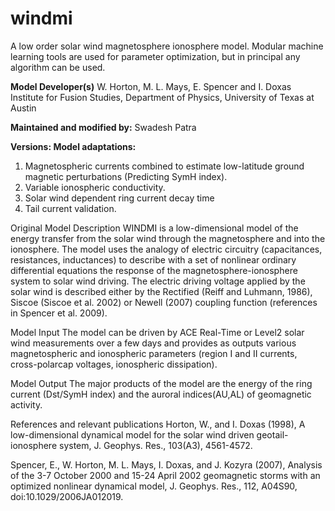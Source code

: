 # windmi
A low order solar wind magnetosphere ionosphere model. Modular machine learning tools are used for parameter optimization, but in principal any algorithm can be used.

**Model Developer(s)**
W. Horton, M. L. Mays, E. Spencer and I. Doxas
Institute for Fusion Studies, Department of Physics, University of Texas at Austin

**Maintained and modified by:**
Swadesh Patra

**Versions: Model adaptations:**
1. Magnetospheric currents combined to estimate low-latitude ground magnetic perturbations (Predicting SymH index).
2. Variable ionospheric conductivity.
3. Solar wind dependent ring current decay time
4. Tail current validation. 



Original Model Description
WINDMI is a low-dimensional model of the energy transfer from the solar wind through the magnetosphere and into the ionosphere. The model uses the analogy of electric circuitry (capacitances, resistances, inductances) to describe with a set of nonlinear ordinary differential equations the response of the magnetosphere-ionosphere system to solar wind driving. The electric driving voltage applied by the solar wind is described either by the Rectified (Reiff and Luhmann, 1986), Siscoe (Siscoe et al. 2002) or Newell (2007) coupling function (references in Spencer et al. 2009).

Model Input
The model can be driven by ACE Real-Time or Level2 solar wind measurements over a few days and provides as outputs various magnetospheric and ionospheric parameters (region I and II currents, cross-polarcap voltages, ionospheric dissipation).

Model Output
The major products of the model are the energy of the ring current (Dst/SymH index) and the auroral indices(AU,AL) of geomagnetic activity.

References and relevant publications
Horton, W., and I. Doxas (1998), A low-dimensional dynamical model for the  solar wind  driven geotail-ionosphere  system, J.  Geophys. Res., 103(A3), 4561-4572.

Spencer, E.,  W. Horton, M. L.  Mays, I. Doxas, and  J. Kozyra (2007), Analysis  of the  3-7 October  2000 and  15-24 April  2002 geomagnetic storms with an optimized  nonlinear dynamical model, J. Geophys. Res., 112, A04S90, doi:10.1029/2006JA012019.
